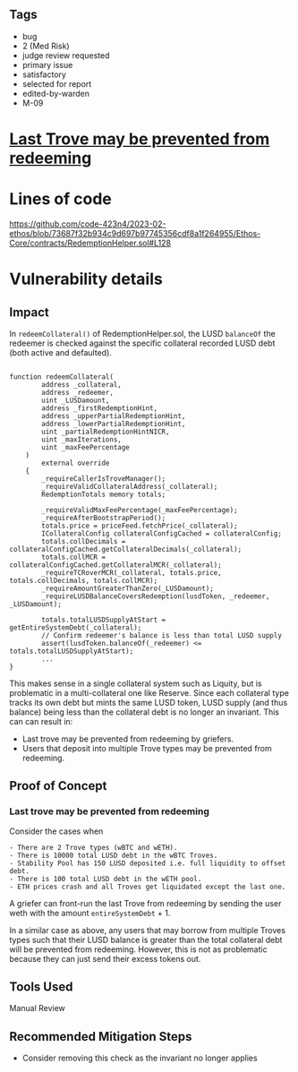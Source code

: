 ## Tags

- bug
- 2 (Med Risk)
- judge review requested
- primary issue
- satisfactory
- selected for report
- edited-by-warden
- M-09

# [Last Trove may be prevented from redeeming](https://github.com/code-423n4/2023-02-ethos-findings/issues/381) 

# Lines of code

https://github.com/code-423n4/2023-02-ethos/blob/73687f32b934c9d697b97745356cdf8a1f264955/Ethos-Core/contracts/RedemptionHelper.sol#L128


# Vulnerability details

## Impact
In `redeemCollateral()` of RedemptionHelper.sol, the LUSD `balanceOf` the redeemer is checked against the specific collateral recorded LUSD debt (both active and defaulted). 
```solidity

function redeemCollateral(
        address _collateral,
        address _redeemer,
        uint _LUSDamount,
        address _firstRedemptionHint,
        address _upperPartialRedemptionHint,
        address _lowerPartialRedemptionHint,
        uint _partialRedemptionHintNICR,
        uint _maxIterations,
        uint _maxFeePercentage
    )
        external override
    {
        _requireCallerIsTroveManager();
        _requireValidCollateralAddress(_collateral);
        RedemptionTotals memory totals;

        _requireValidMaxFeePercentage(_maxFeePercentage);
        _requireAfterBootstrapPeriod();
        totals.price = priceFeed.fetchPrice(_collateral);
        ICollateralConfig collateralConfigCached = collateralConfig;
        totals.collDecimals = collateralConfigCached.getCollateralDecimals(_collateral);
        totals.collMCR = collateralConfigCached.getCollateralMCR(_collateral);
        _requireTCRoverMCR(_collateral, totals.price, totals.collDecimals, totals.collMCR);
        _requireAmountGreaterThanZero(_LUSDamount);
        _requireLUSDBalanceCoversRedemption(lusdToken, _redeemer, _LUSDamount);

        totals.totalLUSDSupplyAtStart = getEntireSystemDebt(_collateral);
        // Confirm redeemer's balance is less than total LUSD supply
        assert(lusdToken.balanceOf(_redeemer) <= totals.totalLUSDSupplyAtStart);
        ...
}
```
This makes sense in a single collateral system such as Liquity, but is problematic in a multi-collateral one like Reserve. Since each collateral type tracks its own debt but mints the same LUSD token, LUSD supply (and thus balance) being less than the collateral debt is no longer an invariant. This can can result in:
- Last trove may be prevented from redeeming by griefers.
- Users that deposit into multiple Trove types may be prevented from redeeming.

## Proof of Concept
### Last trove may be prevented from redeeming
Consider the cases when 
```
- There are 2 Trove types (wBTC and wETH). 
- There is 10000 total LUSD debt in the wBTC Troves.
- Stability Pool has 150 LUSD deposited i.e. full liquidity to offset debt.
- There is 100 total LUSD debt in the wETH pool.
- ETH prices crash and all Troves get liquidated except the last one.
```
A griefer can front-run the last Trove from redeeming by sending the user weth with the amount `entireSystemDebt` + 1.

In a similar case as above, any users that may borrow from multiple Troves types such that their LUSD balance is greater than the total collateral debt will be prevented from redeeming. However, this is not as problematic because they can just send their excess tokens out.

## Tools Used
Manual Review

## Recommended Mitigation Steps
- Consider removing this check as the invariant no longer applies